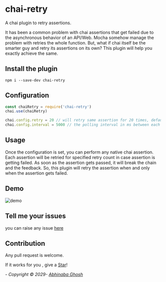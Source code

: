 # chai-retry

A chai plugin to retry assertions.

It has been a common problem with chai assertions that get failed due to the asynchronous behavior of an API/Web. Mocha somehow manage the problem with retries the whole function. But, what if chai itself be the smarter guy and retry its assertions on its own? This plugin will help you exactly achieve the same.

## Install the plugin

```ssh
npm i --save-dev chai-retry
```

## Configuration

```js
const chaiRetry = require('chai-retry')
chai.use(chaiRetry)

chai.config.retry = 20 // will retry same assertion for 20 times, defaults to 10
chai.config.interval = 5000 // the polling interval in ms between each retry, defaults to 2000 ms
```

## Usage

Once the configuration is set, you can perform any native chai assertion. Each assertion will be retried for specified retry count in case assertion is getting failed. As soon as the assertion gets passed, it will break the chain and the feedback. So, this plugin will retry the assertion when and only when the assertion gets failed.

## Demo

![demo](./docs/chai-retry.gif)

## Tell me your issues

you can raise any issue [here](https://github.com/abhinaba1080/protractor-react-selector/issues)

## Contribution

Any pull request is welcome.

If it works for you , give a [Star](https://github.com/abhinaba1080/protractor-react-selector)!

_- Copyright &copy; 2029- [Abhinaba Ghosh](https://www.linkedin.com/in/abhinaba-ghosh-9a2ab8a0/)_

